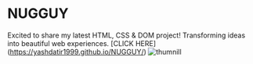 # NUGGUY 
Excited to share my latest HTML, CSS & DOM project! Transforming ideas into beautiful web experiences.
[CLICK HERE] (https://yashdatir1999.github.io/NUGGUY/)
![thumnill](https://github.com/yashdatir1999/NUGGUY/assets/137477848/9986e0ae-5304-42f0-b694-1f30f918abd5)
